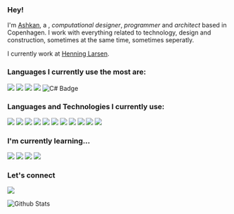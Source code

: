 ### Hey!

I'm [Ashkan](#), a , _computational designer_, _programmer_ and _architect_  based in Copenhagen. I work with everything related to technology, design and construction, sometimes at the same time, sometimes seperatly.

I currently work at [Henning Larsen](https://henninglarsen.com).

### Languages I currently use the most are:
![](https://img.shields.io/static/v1?label&logo=typescript&message=Typescript&style=for-the-badge&color=black&logoColor=blue)
![](https://img.shields.io/static/v1?label&logo=javascript&message=Javascript&style=for-the-badge&color=black)
![](https://img.shields.io/static/v1?label&logo=python&message=python&style=for-the-badge&color=black)
![](https://img.shields.io/static/v1?label&logo=houdini&message=Vex&style=for-the-badge&color=black&logoColor=orange)
![C# Badge](https://img.shields.io/static/v1?label&logo=c-sharp&message=C%23&style=for-the-badge&color=black&logoColor=blue)


### Languages and Technologies I currently use:
![](https://img.shields.io/static/v1?label=&logo=next.js&message=Next.js&style=for-the-badge&color=black)
![](https://img.shields.io/static/v1?label=&logo=graphql&message=GraphQL&style=for-the-badge&color=black)
![](https://img.shields.io/static/v1?label=&logo=vercel&message=Vercel&style=for-the-badge&color=black)
![](https://img.shields.io/static/v1?label=&logo=prisma&message=Prisma&style=for-the-badge&color=black)
![](https://img.shields.io/static/v1?label=&logo=gcp&message=GCP%20Vertex&style=for-the-badge&color=black)
![](https://img.shields.io/static/v1?label=&logo=azure&message=Azure&style=for-the-badge&color=black)
![](https://img.shields.io/static/v1?label=&logo=eto-form&message=ETO.form&style=for-the-badge&color=black)
![](https://img.shields.io/static/v1?label=&logo=docker&message=Docker&style=for-the-badge&color=black)
![](https://img.shields.io/static/v1?label=&logo=mongodb&message=MongoDB&style=for-the-badge&color=black)
![](https://img.shields.io/static/v1?label=&logo=postgresql&message=PostgreSQL&style=for-the-badge&color=black)
![](https://img.shields.io/static/v1?label=&logo=figma&message=Figma&style=for-the-badge&color=black)

### I'm currently learning...
![](https://img.shields.io/static/v1?label=&logo=google&message=HPC%20Setup&style=for-the-badge&color=black)
![](https://img.shields.io/static/v1?label=&logo=huggingface&message=Llama%20&%20Stable%20Diffusion&style=for-the-badge&color=black)
![](https://img.shields.io/static/v1?label=&logo=github&message=GitHub%20Actions&style=for-the-badge&color=black)
![](https://img.shields.io/static/v1?label=&logo=linux&message=Linux%20Command%20Line&style=for-the-badge&color=black)


### Let's connect

[![](https://img.shields.io/static/v1?label&logo=linkedin&message=linkedin&style=for-the-badge&color=blue)](https://www.linkedin.com/in/ashkanrezaee/)

![Github Stats](https://github-readme-stats.vercel.app/api?username=aashkann\&rank_icon=github)

